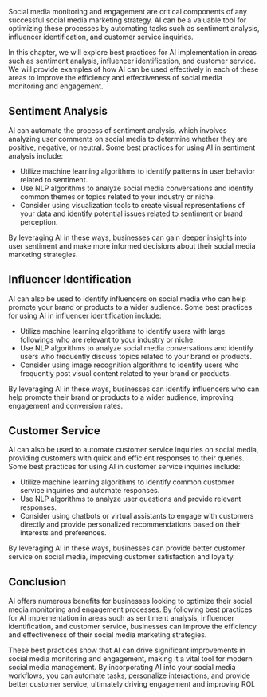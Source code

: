 
Social media monitoring and engagement are critical components of any successful social media marketing strategy. AI can be a valuable tool for optimizing these processes by automating tasks such as sentiment analysis, influencer identification, and customer service inquiries.

In this chapter, we will explore best practices for AI implementation in areas such as sentiment analysis, influencer identification, and customer service. We will provide examples of how AI can be used effectively in each of these areas to improve the efficiency and effectiveness of social media monitoring and engagement.

Sentiment Analysis
------------------

AI can automate the process of sentiment analysis, which involves analyzing user comments on social media to determine whether they are positive, negative, or neutral. Some best practices for using AI in sentiment analysis include:

* Utilize machine learning algorithms to identify patterns in user behavior related to sentiment.
* Use NLP algorithms to analyze social media conversations and identify common themes or topics related to your industry or niche.
* Consider using visualization tools to create visual representations of your data and identify potential issues related to sentiment or brand perception.

By leveraging AI in these ways, businesses can gain deeper insights into user sentiment and make more informed decisions about their social media marketing strategies.

Influencer Identification
-------------------------

AI can also be used to identify influencers on social media who can help promote your brand or products to a wider audience. Some best practices for using AI in influencer identification include:

* Utilize machine learning algorithms to identify users with large followings who are relevant to your industry or niche.
* Use NLP algorithms to analyze social media conversations and identify users who frequently discuss topics related to your brand or products.
* Consider using image recognition algorithms to identify users who frequently post visual content related to your brand or products.

By leveraging AI in these ways, businesses can identify influencers who can help promote their brand or products to a wider audience, improving engagement and conversion rates.

Customer Service
----------------

AI can also be used to automate customer service inquiries on social media, providing customers with quick and efficient responses to their queries. Some best practices for using AI in customer service inquiries include:

* Utilize machine learning algorithms to identify common customer service inquiries and automate responses.
* Use NLP algorithms to analyze user questions and provide relevant responses.
* Consider using chatbots or virtual assistants to engage with customers directly and provide personalized recommendations based on their interests and preferences.

By leveraging AI in these ways, businesses can provide better customer service on social media, improving customer satisfaction and loyalty.

Conclusion
----------

AI offers numerous benefits for businesses looking to optimize their social media monitoring and engagement processes. By following best practices for AI implementation in areas such as sentiment analysis, influencer identification, and customer service, businesses can improve the efficiency and effectiveness of their social media marketing strategies.

These best practices show that AI can drive significant improvements in social media monitoring and engagement, making it a vital tool for modern social media management. By incorporating AI into your social media workflows, you can automate tasks, personalize interactions, and provide better customer service, ultimately driving engagement and improving ROI.
